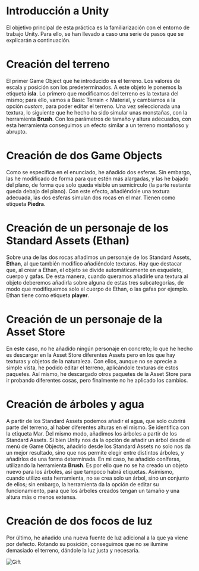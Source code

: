 # Introducción a Unity
El objetivo principal de esta práctica es la familiarización con el entorno de trabajo Unity. Para ello, se han llevado a caso una serie de pasos que se explicarán a continuación. 
# Creación del terreno
El primer Game Object que he introducido es el terreno. Los valores de escala y posición son los predeterminados. A este objeto le ponemos la etiqueta **isla**. Lo primero que modificamos del terreno es la textura del mismo; para ello, vamos a Basic Terrain < Material, y cambiamos a la opción _custom_, para poder editar el terreno. Una vez seleccionada una textura, lo siguiente que he hecho ha sido simular unas monstañas, con la herramienta **Brush**. Con los parámetros de tamaño y altura adecuados, con esta herramienta conseguimos un efecto similar a un terreno montañoso y abrupto. 
# Creación de dos Game Objects
Como se especifica en el enunciado, he añadido dos esferas. Sin embargo, las he modificado de forma para que estén más alargadas, y las he bajado del plano, de forma que solo queda visible un semicírculo (la parte restante queda debajo del plano). Con este efecto, añadiéndole una textura adecuada, las dos esferas simulan dos rocas en el mar. Tienen como etiqueta **Piedra**. 
# Creación de un personaje de los Standard Assets (Ethan)
Sobre una de las dos rocas añadimos un personaje de los Standard Assets, **Ethan**, al que también modifico añadiéndole texturas. Hay que destacar que, al crear a Ethan, el objeto se divide automáticamente en esqueleto, cuerpo y gafas. De esta manera, cuando queramos añadirle una textura al objeto deberemos añadirla sobre alguna de estas tres subcategorías, de modo que modifiquemos solo el cuerpo de Ethan, o las gafas por ejemplo. Ethan tiene como etiqueta **player**.

# Creación de un personaje de la Asset Store
En este caso, no he añadido ningún personaje en concreto; lo que he hecho es descargar en la Asset Store diferentes Assets pero en los que hay texturas y objetos de la naturaleza. Con ellos, aunque no se aprecie a simple vista, he podido editar el terreno, aplicándole texturas de estos paquetes. Así mismo, he descargado otros paquetes de la Asset Store para ir probando diferentes cosas, pero finalmente no he aplicado los cambios. 

# Creación de árboles y agua
A partir de los Standard Assets podemos añadir el agua, que solo cubrirá parte del terreno, al haber diferentes alturas en el mismo. Se identifica con la etiqueta Mar. Del mismo modo, añadimos los árboles a partir de los Standard Assets. Si bien Unity nos da la opción de añadir un árbol desde el menú de Game Objects, añadirlo desde los Standard Assets no solo nos da un mejor resultado, sino que nos permite elegir entre distintos árboles, y añadirlos de una forma determinada. En mi caso, he añadido coníferas, utilizando la herramienta **Brush**. Es por ello que no se ha creado un objeto nuevo para los árboles, así que tampoco habrá etiquetas. Asimismo, cuando utilizo esta herramienta, no se crea solo un árbol, sino un conjunto de ellos; sin embargo, la herramienta da la opción de editar su funcionamiento, para que los árboles creados tengan un tamaño y una altura más o menos extensa. 

# Creación de dos focos de luz
Por último, he añadido una nueva fuente de luz adicional a la que ya viene por defecto. Rotando su posición, conseguimos que no se ilumine demasiado el terreno, dándole la luz justa y necesaria. 

![Gift](https://github.com/davidhdez98/InterfacesInteligentes/blob/master/Practica01/gift.gif)
